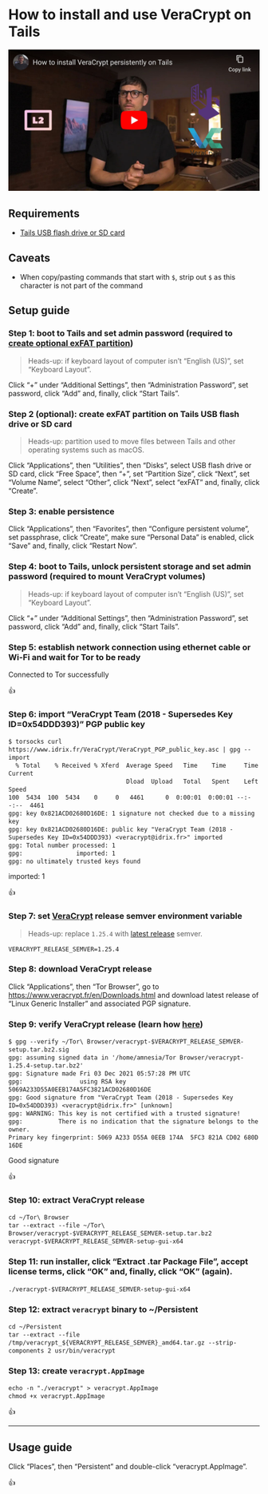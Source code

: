 <!--
Title: How to install and use VeraCrypt on Tails
Description: Learn how to install and use VeraCrypt on Tails.
Author: Sun Knudsen <https://github.com/sunknudsen>
Contributors: Sun Knudsen <https://github.com/sunknudsen>
Reviewers:
Publication date: 2021-05-09T12:10:53.922Z
Listed: true
Pinned:
-->

# How to install and use VeraCrypt on Tails

[![How to install VeraCrypt persistently on Tails](how-to-install-veracrypt-persistently-on-tails.jpg)](https://www.youtube.com/watch?v=ZlWNmpFxk1g "How to install VeraCrypt persistently on Tails")

## Requirements

- [Tails USB flash drive or SD card](../how-to-install-tails-on-usb-flash-drive-or-sd-card)

## Caveats

- When copy/pasting commands that start with `$`, strip out `$` as this character is not part of the command

## Setup guide

### Step 1: boot to Tails and set admin password (required to [create optional exFAT partition](#step-2-optional-create-exfat-partition-on-tails-usb-flash-drive-or-sd-card))

> Heads-up: if keyboard layout of computer isn’t “English (US)”, set “Keyboard Layout”.

Click “+” under “Additional Settings”, then “Administration Password”, set password, click “Add” and, finally, click “Start Tails”.

### Step 2 (optional): create exFAT partition on Tails USB flash drive or SD card

> Heads-up: partition used to move files between Tails and other operating systems such as macOS.

Click “Applications”, then “Utilities”, then “Disks”, select USB flash drive or SD card, click “Free Space”, then “+”, set “Partition Size”, click “Next”, set “Volume Name”, select “Other”, click “Next”, select “exFAT” and, finally, click “Create”.

### Step 3: enable persistence

Click “Applications”, then “Favorites”, then “Configure persistent volume”, set passphrase, click “Create”, make sure “Personal Data” is enabled, click “Save” and, finally, click “Restart Now”.

### Step 4: boot to Tails, unlock persistent storage and set admin password (required to mount VeraCrypt volumes)

> Heads-up: if keyboard layout of computer isn’t “English (US)”, set “Keyboard Layout”.

Click “+” under “Additional Settings”, then “Administration Password”, set password, click “Add” and, finally, click “Start Tails”.

### Step 5: establish network connection using ethernet cable or Wi-Fi and wait for Tor to be ready

Connected to Tor successfully

👍

### Step 6: import “VeraCrypt Team (2018 - Supersedes Key ID=0x54DDD393)” PGP public key

```console
$ torsocks curl https://www.idrix.fr/VeraCrypt/VeraCrypt_PGP_public_key.asc | gpg --import
  % Total    % Received % Xferd  Average Speed   Time    Time     Time  Current
                                 Dload  Upload   Total   Spent    Left  Speed
100  5434  100  5434    0     0   4461      0  0:00:01  0:00:01 --:--:--  4461
gpg: key 0x821ACD02680D16DE: 1 signature not checked due to a missing key
gpg: key 0x821ACD02680D16DE: public key "VeraCrypt Team (2018 - Supersedes Key ID=0x54DDD393) <veracrypt@idrix.fr>" imported
gpg: Total number processed: 1
gpg:               imported: 1
gpg: no ultimately trusted keys found
```

imported: 1

👍

### Step 7: set [VeraCrypt](https://veracrypt.fr/en/Home.html) release semver environment variable

> Heads-up: replace `1.25.4` with [latest release](https://www.veracrypt.fr/en/Downloads.html) semver.

```shell
VERACRYPT_RELEASE_SEMVER=1.25.4
```

### Step 8: download VeraCrypt release

Click “Applications”, then “Tor Browser”, go to https://www.veracrypt.fr/en/Downloads.html and download latest release of “Linux Generic Installer” and associated PGP signature.

### Step 9: verify VeraCrypt release (learn how [here](../how-to-verify-pgp-digital-signatures-using-gnupg-on-macos))

```console
$ gpg --verify ~/Tor\ Browser/veracrypt-$VERACRYPT_RELEASE_SEMVER-setup.tar.bz2.sig
gpg: assuming signed data in '/home/amnesia/Tor Browser/veracrypt-1.25.4-setup.tar.bz2'
gpg: Signature made Fri 03 Dec 2021 05:57:28 PM UTC
gpg:                using RSA key 5069A233D55A0EEB174A5FC3821ACD02680D16DE
gpg: Good signature from "VeraCrypt Team (2018 - Supersedes Key ID=0x54DDD393) <veracrypt@idrix.fr>" [unknown]
gpg: WARNING: This key is not certified with a trusted signature!
gpg:          There is no indication that the signature belongs to the owner.
Primary key fingerprint: 5069 A233 D55A 0EEB 174A  5FC3 821A CD02 680D 16DE
```

Good signature

👍

### Step 10: extract VeraCrypt release

```shell
cd ~/Tor\ Browser
tar --extract --file ~/Tor\ Browser/veracrypt-$VERACRYPT_RELEASE_SEMVER-setup.tar.bz2 veracrypt-$VERACRYPT_RELEASE_SEMVER-setup-gui-x64
```

### Step 11: run installer, click “Extract .tar Package File”, accept license terms, click “OK” and, finally, click “OK” (again).

```shell
./veracrypt-$VERACRYPT_RELEASE_SEMVER-setup-gui-x64
```

### Step 12: extract `veracrypt` binary to ~/Persistent

```shell
cd ~/Persistent
tar --extract --file /tmp/veracrypt_${VERACRYPT_RELEASE_SEMVER}_amd64.tar.gz --strip-components 2 usr/bin/veracrypt
```

### Step 13: create `veracrypt.AppImage`

```shell
echo -n "./veracrypt" > veracrypt.AppImage
chmod +x veracrypt.AppImage
```

👍

---

## Usage guide

Click “Places”, then “Persistent” and double-click “veracrypt.AppImage”.

👍
